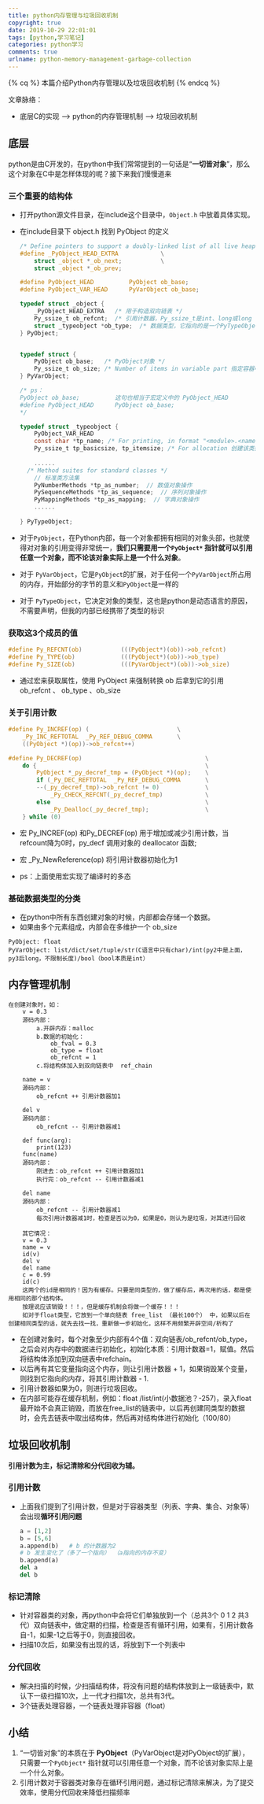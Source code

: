 ```yaml
---
title: python内存管理与垃圾回收机制
copyright: true
date: 2019-10-29 22:01:01
tags: [python,学习笔记]
categories: python学习
comments: true
urlname: python-memory-management-garbage-collection
---
```




{% cq %} 本篇介绍Python内存管理以及垃圾回收机制 {% endcq %}


<!--more-->

文章脉络：

- 底层C的实现 ——> python的内存管理机制 ——> 垃圾回收机制

## 底层

python是由C开发的，在python中我们常常提到的一句话是“**一切皆对象**”，那么这个对象在C中是怎样体现的呢？接下来我们慢慢道来

### 三个重要的结构体

- 打开python源文件目录，在include这个目录中，`Object.h` 中放着具体实现。

- 在include目录下 object.h 找到 PyObject 的定义

  ```C
  /* Define pointers to support a doubly-linked list of all live heap objects. */
  #define _PyObject_HEAD_EXTRA            \
      struct _object *_ob_next;           \
      struct _object *_ob_prev;
  
  #define PyObject_HEAD          PyObject ob_base;
  #define PyObject_VAR_HEAD      PyVarObject ob_base;
  
  typedef struct _object {
      _PyObject_HEAD_EXTRA   /* 用于构造双向链表 */
      Py_ssize_t ob_refcnt;  /* 引用计数器，Py_ssize_t是int、long或long long的别名 */
      struct _typeobject *ob_type;  /* 数据类型，它指向的是一个PyTypeObject，PyTypeObject是用来指定一个对象类型的类型对象。在对象建立之前，对象元信息必须存在。 */
  } PyObject;
  
  
  typedef struct {
      PyObject ob_base;   /* PyObject对象 */
      Py_ssize_t ob_size; /* Number of items in variable part 指定容器中包含的元素数量 */
  } PyVarObject;

  /* ps：
  PyObject ob_base;          这句也相当于宏定义中的 PyObject_HEAD 
  #define PyObject_HEAD      PyObject ob_base;
  */
  
  typedef struct _typeobject {
      PyObject_VAR_HEAD
      const char *tp_name; /* For printing, in format "<module>.<name>" 类型的名称 */
      Py_ssize_t tp_basicsize, tp_itemsize; /* For allocation 创建该类型对象时分配的内存大小信息 */
      
      ......
  	/* Method suites for standard classes */
      // 标准类方法集
      PyNumberMethods *tp_as_number;  // 数值对象操作
      PySequenceMethods *tp_as_sequence;  // 序列对象操作
      PyMappingMethods *tp_as_mapping;  // 字典对象操作
      ......
          
  } PyTypeObject;
  ```
  
- 对于`PyObject`，在Python内部，每一个对象都拥有相同的对象头部，也就使得对对象的引用变得非常统一，**我们只需要用一个`PyObject*` 指针就可以引用任意一个对象，而不论该对象实际上是一个什么对象**。

- 对于 `PyVarObject`，它是`PyObject`的扩展，对于任何一个`PyVarObject`所占用的内存，开始部分的字节的意义和`PyObject`是一样的

- 对于 `PyTypeObject`，它决定对象的类型，这也是python是动态语言的原因，不需要声明，但我的内部已经携带了类型的标识



### 获取这3个成员的值

```c
#define Py_REFCNT(ob)           (((PyObject*)(ob))->ob_refcnt)
#define Py_TYPE(ob)             (((PyObject*)(ob))->ob_type)
#define Py_SIZE(ob)             (((PyVarObject*)(ob))->ob_size)
```

- 通过宏来获取属性，使用 PyObject 来强制转换 ob 后拿到它的引用 ob_refcnt 、 ob_type 、ob_size

### 关于引用计数

```c
#define Py_INCREF(op) (                         \
    _Py_INC_REFTOTAL  _Py_REF_DEBUG_COMMA       \
    ((PyObject *)(op))->ob_refcnt++)

#define Py_DECREF(op)                                   \
    do {                                                \
        PyObject *_py_decref_tmp = (PyObject *)(op);    \
        if (_Py_DEC_REFTOTAL  _Py_REF_DEBUG_COMMA       \
        --(_py_decref_tmp)->ob_refcnt != 0)             \
            _Py_CHECK_REFCNT(_py_decref_tmp)            \
        else                                            \
            _Py_Dealloc(_py_decref_tmp);                \
    } while (0)
```

- 宏 Py_INCREF(op) 和Py_DECREF(op) 用于增加或减少引用计数，当refcount降为0时，py_decf 调用对象的 deallocator 函数;

- 宏 _Py_NewReference(op) 将引用计数器初始化为1
- ps：上面使用宏实现了编译时的多态



### 基础数据类型的分类

- 在python中所有东西创建对象的时候，内部都会存储一个数据。
- 如果由多个元素组成，内部会在多维护一个 ob_size

```
PyObject: float
PyVarObject: list/dict/set/tuple/str(C语言中只有char)/int(py2中是上面，py3后long，不限制长度)/bool（bool本质是int）
```



## 内存管理机制

```
在创建对象时，如：
	v = 0.3
    源码内部：
        a.开辟内存：malloc 
        b.数据的初始化：
            ob_fval = 0.3
            ob_type = float
            ob_refcnt = 1 
        c.将结构体加入到双向链表中  ref_chain
    
    name = v
    源码内部：
    	ob_refcnt ++ 引用计数器加1
    
    del v
    源码内部：
    	ob_refcnt -- 引用计数器减1
    
    def func(arg):
    	print(123)
    func(name)
    源码内部：    	
    	刚进去：ob_refcnt ++ 引用计数器加1
    	执行完：ob_refcnt -- 引用计数器减1
	
	del name
	源码内部：
    	ob_refcnt -- 引用计数器减1
    	每次引用计数器减1时，检查是否以为0，如果是0，则认为是垃圾，对其进行回收

	其它情况：
	v = 0.3
	name = v 
	id(v)
	del v 
	del name
	c = 0.99
	id(c)
	这两个的id是相同的！因为有缓存。只要是同类型的，做了缓存后，再次用的话，都是使用相同的那个结构体。
	按理说应该销毁！！！，但是缓存机制会将做一个缓存！！！
	如对于float类型，它放到一个单向链表 free_list （最长100个） 中，如果以后在创建相同类型的话，就先去找一找，重新做一步初始化，这样不用频繁开辟空间/析构了
```

- 在创建对象时，每个对象至少内部有4个值：双向链表/ob_refcnt/ob_type，之后会对内存中的数据进行初始化，初始化本质：引用计数器=1，赋值。然后将结构体添加到双向链表中refchain。
- 以后再有其它变量指向这个内存，则让引用计数器 + 1，如果销毁某个变量，则找到它指向的内存，将其引用计数器 - 1.
- 引用计数器如果为0，则进行垃圾回收。
- 在内部可能存在缓存机制，例如：float  /list/int(小数据池？-257)，录入float最开始不会真正销毁，而放在free_list的链表中，以后再创建同类型的数据时，会先去链表中取出结构体，然后再对结构体进行初始化（100/80）



## 垃圾回收机制

**引用计数为主，标记清除和分代回收为辅。**

### 引用计数

- 上面我们提到了引用计数，但是对于容器类型（列表、字典、集合、对象等）会出现**循环引用问题** 

  ```python
  a = [1,2]
  b = [5,6]
  a.append(b)   # b 的计数器为2
  # b 发生变化了（多了一个指向） （a指向的内存不变）	
  b.append(a)  
  del a
  del b
  ```

### 标记清除

- 针对容器类的对象，再python中会将它们单独放到一个（总共3个 0 1 2 共3代）双向链表中，做定期的扫描，检查是否有循环引用，如果有，引用计数各自-1，如果-1之后等于0，则直接回收。
- 扫描10次后，如果没有出现的话，将放到下一个列表中



### 分代回收

- 解决扫描的时候，少扫描结构体，将没有问题的结构体放到上一级链表中，默认下一级扫描10次，上一代才扫描1次，总共有3代。
- 3个链表处理容器，一个链表处理非容器（float）



## 小结

1. “一切皆对象”的本质在于 **PyObject**（PyVarObject是对PyObject的扩展），只需要一个`PyObject*` 指针就可以引用任意一个对象，而不论该对象实际上是一个什么对象。
2. 引用计数对于容器类对象存在循环引用问题，通过标记清除来解决，为了提交效率，使用分代回收来降低扫描频率